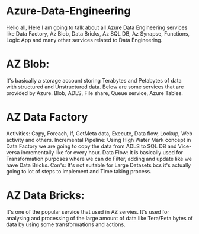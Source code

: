 # Azure-Data-Engineering

Hello all, Here I am going to talk about all Azure Data Engineering services like 
Data Factory, Az Blob, Data Bricks, Az SQL DB, Az Synapse, Functions, Logic App and many other services related to Data Engineering.

# AZ Blob: 
It's basically a storage account storing Terabytes and Petabytes of data with structured and Unstructured data.
Below are some services that are provided by Azure.
Blob, ADLS, File share, Queue service, Azure Tables.

# AZ Data Factory 
Activities: Copy, Foreach, If, GetMeta data, Execute, Data flow, Lookup, Web activity and others.
Incremental Pipeline: Using High Water Mark concept in Data Factory we are going to copy the data from ADLS to SQL DB and Vice-versa incrementally like for every hour.
Data Flow: It is basically used for Transformation purposes where we can do Filter, adding and update like we have Data Bricks.
Con's: It's not suitable for Large Datasets bcs it's actually going to lot of steps to implement and Time taking process.

# AZ Data Bricks:
It's one of the popular service that used in AZ servies. 
It's used for analysing and processing of the large amount of data like Tera/Peta bytes of data by using some transformations and actions.
